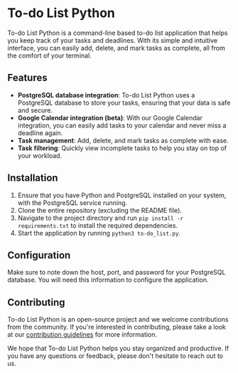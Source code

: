 # To-do List Python

To-do List Python is a command-line based to-do list application that helps you keep track of your tasks and deadlines. With its simple and intuitive interface, you can easily add, delete, and mark tasks as complete, all from the comfort of your terminal.

## Features
- **PostgreSQL database integration**: To-do List Python uses a PostgreSQL database to store your tasks, ensuring that your data is safe and secure.
- **Google Calendar integration (beta)**: With our Google Calendar integration, you can easily add tasks to your calendar and never miss a deadline again.
- **Task management**: Add, delete, and mark tasks as complete with ease.
- **Task filtering**: Quickly view incomplete tasks to help you stay on top of your workload.

## Installation
1. Ensure that you have Python and PostgreSQL installed on your system, with the PostgreSQL service running.
2. Clone the entire repository (excluding the README file).
3. Navigate to the project directory and run `pip install -r requirements.txt` to install the required dependencies.
4. Start the application by running `python3 to-do_list.py`.

## Configuration
Make sure to note down the host, port, and password for your PostgreSQL database. You will need this information to configure the application.

## Contributing
To-do List Python is an open-source project and we welcome contributions from the community. If you're interested in contributing, please take a look at our [contribution guidelines](CONTRIBUTING.md) for more information.

We hope that To-do List Python helps you stay organized and productive. If you have any questions or feedback, please don't hesitate to reach out to us.
